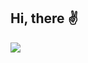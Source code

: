 ## Hi, there ✌
<img align="center" src="https://github-readme-stats.vercel.app/api/top-langs/?username=Exponents2K20&layout=compact&theme=material-palenight" />
